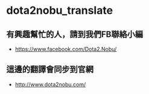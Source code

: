 # dota2nobu_translate

## 有興趣幫忙的人，請到我們FB聯絡小編
- https://www.facebook.com/Dota2.Nobu/
## 這邊的翻譯會同步到官網
- http://www.dota2nobu.com/
